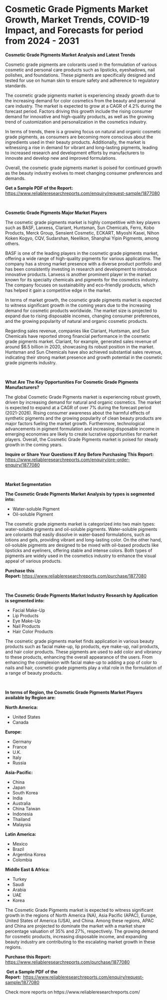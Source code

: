 <p><h1>Cosmetic Grade Pigments Market Growth, Market Trends, COVID-19 Impact, and Forecasts for period from 2024 - 2031</h1></p><p><strong>Cosmetic Grade Pigments Market Analysis and Latest Trends</strong></p>
<p><p>Cosmetic grade pigments are colorants used in the formulation of various cosmetic and personal care products such as lipsticks, eyeshadows, nail polishes, and foundations. These pigments are specifically designed and tested for use on human skin to ensure safety and adherence to regulatory standards.</p><p>The cosmetic grade pigments market is experiencing steady growth due to the increasing demand for color cosmetics from the beauty and personal care industry. The market is expected to grow at a CAGR of 4.2% during the forecast period. Factors driving this growth include the rising consumer demand for innovative and high-quality products, as well as the growing trend of customization and personalization in the cosmetics industry.</p><p>In terms of trends, there is a growing focus on natural and organic cosmetic grade pigments, as consumers are becoming more conscious about the ingredients used in their beauty products. Additionally, the market is witnessing a rise in demand for vibrant and long-lasting pigments, leading to increased research and development efforts by manufacturers to innovate and develop new and improved formulations.</p><p>Overall, the cosmetic grade pigments market is poised for continued growth as the beauty industry evolves to meet changing consumer preferences and demands.</p></p>
<p><strong>Get a Sample PDF of the Report:&nbsp;</strong> <a href="https://www.reliableresearchreports.com/enquiry/request-sample/1877080">https://www.reliableresearchreports.com/enquiry/request-sample/1877080</a></p>
<p>&nbsp;</p>
<p><strong>Cosmetic Grade Pigments Major Market Players</strong></p>
<p><p>The cosmetic grade pigments market is highly competitive with key players such as BASF, Lanxess, Clariant, Huntsman, Sun Chemicals, Ferro, Kobo Products, Merck Group, Sensient Cosmetic, ECKART, Miyoshi Kasei, Nihon Koken Kogyo, CQV, Sudarshan, Neelikon, Shanghai Yipin Pigments, among others.</p><p>BASF is one of the leading players in the cosmetic grade pigments market, offering a wide range of high-quality pigments for various applications. The company has a strong market presence with a diverse product portfolio and has been consistently investing in research and development to introduce innovative products. Lanxess is another prominent player in the market known for its specialty chemicals and pigments for the cosmetics industry. The company focuses on sustainability and eco-friendly products, which has helped it gain a competitive edge in the market.</p><p>In terms of market growth, the cosmetic grade pigments market is expected to witness significant growth in the coming years due to the increasing demand for cosmetic products worldwide. The market size is projected to expand due to rising disposable incomes, changing consumer preferences, and the growing popularity of natural and organic cosmetic products.</p><p>Regarding sales revenue, companies like Clariant, Huntsman, and Sun Chemicals have reported strong financial performance in the cosmetic grade pigments market. Clariant, for example, generated sales revenue of around $6.5 billion in 2020, showcasing its robust position in the market. Huntsman and Sun Chemicals have also achieved substantial sales revenue, indicating their strong market presence and growth potential in the cosmetic grade pigments industry.</p></p>
<p>&nbsp;</p>
<p><strong>What Are The Key Opportunities For Cosmetic Grade Pigments Manufacturers?</strong></p>
<p><p>The global Cosmetic Grade Pigments market is experiencing robust growth, driven by increasing demand for natural and organic cosmetics. The market is expected to expand at a CAGR of over 7% during the forecast period (2021-2026). Rising consumer awareness about the harmful effects of synthetic pigments and the growing popularity of clean beauty products are major factors fueling the market growth. Furthermore, technological advancements in pigment formulation and increasing disposable income in emerging economies are likely to create lucrative opportunities for market players. Overall, the Cosmetic Grade Pigments market is poised for steady growth in the coming years.</p></p>
<p><strong>Inquire or Share Your Questions If Any Before Purchasing This Report:</strong> <a href="https://www.reliableresearchreports.com/enquiry/pre-order-enquiry/1877080">https://www.reliableresearchreports.com/enquiry/pre-order-enquiry/1877080</a></p>
<p>&nbsp;</p>
<p><strong>Market Segmentation</strong></p>
<p><strong>The Cosmetic Grade Pigments Market Analysis by types is segmented into:</strong></p>
<p><ul><li>Water-soluble Pigment</li><li>Oil-soluble Pigment</li></ul></p>
<p><p>The cosmetic grade pigments market is categorized into two main types: water-soluble pigments and oil-soluble pigments. Water-soluble pigments are colorants that easily dissolve in water-based formulations, such as lotions and gels, providing vibrant and long-lasting color. On the other hand, oil-soluble pigments are designed to be mixed with oil-based products like lipsticks and eyeliners, offering stable and intense colors. Both types of pigments are widely used in the cosmetics industry to enhance the visual appeal of various products.</p></p>
<p><strong>Purchase this Report:&nbsp;</strong><a href="https://www.reliableresearchreports.com/purchase/1877080">https://www.reliableresearchreports.com/purchase/1877080</a></p>
<p>&nbsp;</p>
<p><strong>The Cosmetic Grade Pigments Market Industry Research by Application is segmented into:</strong></p>
<p><ul><li>Facial Make-Up</li><li>Lip Products</li><li>Eye Make-Up</li><li>Nail Products</li><li>Hair Color Products</li></ul></p>
<p><p>The cosmetic grade pigments market finds application in various beauty products such as facial make-up, lip products, eye make-up, nail products, and hair color products. These pigments are used to add color and vibrancy to these products, enhancing the overall appearance of the users. From enhancing the complexion with facial make-up to adding a pop of color to nails and hair, cosmetic grade pigments play a vital role in the formulation of a range of beauty products.</p></p>
<p>&nbsp;</p>
<p><strong>In terms of Region, the Cosmetic Grade Pigments Market Players available by Region are:</strong></p>
<p>
    <p> <strong> North America: </strong>
        <ul>
            <li>United States</li>
            <li>Canada</li>
        </ul>
        </p> 
    <p> <strong> Europe: </strong>
        <ul>
            <li>Germany</li>
            <li>France</li>
            <li>U.K.</li>
            <li>Italy</li>
            <li>Russia</li>
        </ul>
        </p> 
    <p> <strong> Asia-Pacific: </strong>
        <ul>
            <li>China</li>
            <li>Japan</li>
            <li>South Korea</li>
            <li>India</li>
            <li>Australia</li>
            <li>China Taiwan</li>
            <li>Indonesia</li>
            <li>Thailand</li>
            <li>Malaysia</li>
        </ul>
        </p> 
    <p> <strong> Latin America: </strong>
        <ul>
            <li>Mexico</li>
            <li>Brazil</li>
            <li>Argentina Korea</li>
            <li>Colombia</li>
        </ul>
        </p> 
    <p> <strong> Middle East & Africa: </strong>
        <ul>
            <li>Turkey</li>
            <li>Saudi</li>
            <li>Arabia</li>
            <li>UAE</li>
            <li>Korea</li>
        </ul>
    </p>
    </p>
<p><p>The Cosmetic Grade Pigments market is expected to witness significant growth in the regions of North America (NA), Asia Pacific (APAC), Europe, United States of America (USA), and China. Among these regions, APAC and China are projected to dominate the market with a market share percentage valuation of 35% and 27%, respectively. The growing demand for cosmetic products, increasing disposable income, and expanding beauty industry are contributing to the escalating market growth in these regions.</p></p>
<p><strong>Purchase this Report: </strong><a href="https://www.reliableresearchreports.com/purchase/1877080">https://www.reliableresearchreports.com/purchase/1877080</a></p>
<p>&nbsp;<strong>Get a Sample PDF of the Report:&nbsp;&nbsp;</strong><a href="https://www.reliableresearchreports.com/enquiry/request-sample/1877080">https://www.reliableresearchreports.com/enquiry/request-sample/1877080</a></p>
<p><strong></strong></p>
<p>Check more reports on https://www.reliableresearchreports.com/</p>
